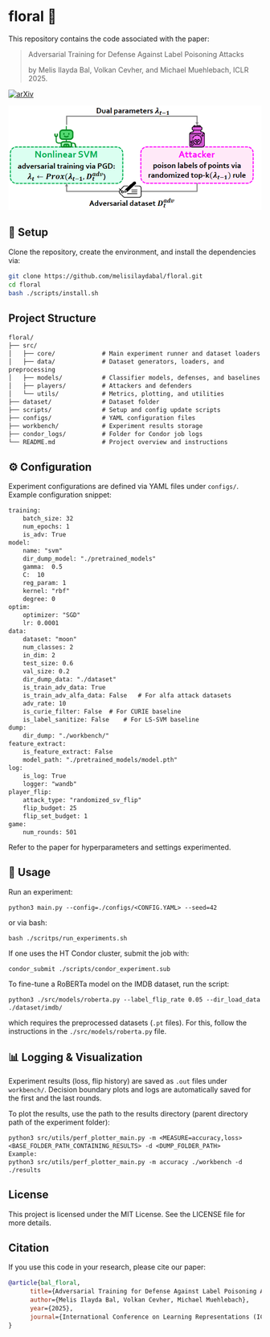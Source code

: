 # floral :hibiscus:

This repository contains the code associated with the paper:

> Adversarial Training for Defense Against Label Poisoning Attacks
>
> by Melis Ilayda Bal, Volkan Cevher, and Michael Muehlebach, ICLR 2025.
> 
[![arXiv](https://img.shields.io/badge/arXiv-2502.17121-b31b1b.svg?style=for-the-badge)](https://arxiv.org/abs/2502.17121)

![Overview](assets/floral.png)


## 🔧 Setup
Clone the repository, create the environment, and install the dependencies via:
```bash
git clone https://github.com/melisilaydabal/floral.git
cd floral
bash ./scripts/install.sh
```

## Project Structure
```
floral/
├── src/
│   ├── core/             # Main experiment runner and dataset loaders
│   ├── data/             # Dataset generators, loaders, and preprocessing
│   ├── models/           # Classifier models, defenses, and baselines
│   ├── players/          # Attackers and defenders
│   └── utils/            # Metrics, plotting, and utilities
├── dataset/              # Dataset folder
├── scripts/              # Setup and config update scripts
├── configs/              # YAML configuration files
├── workbench/            # Experiment results storage
├── condor_logs/          # Folder for Condor job logs
└── README.md             # Project overview and instructions          
```


## ⚙️ Configuration
Experiment configurations are defined via YAML files under `configs/`.
Example configuration snippet:
```
training:
    batch_size: 32
    num_epochs: 1
    is_adv: True
model:
    name: "svm"
    dir_dump_model: "./pretrained_models"
    gamma:  0.5
    C:  10
    reg_param: 1
    kernel: "rbf"
    degree: 0
optim:
    optimizer: "SGD"
    lr: 0.0001
data:
    dataset: "moon"
    num_classes: 2
    in_dim: 2
    test_size: 0.6
    val_size: 0.2
    dir_dump_data: "./dataset"
    is_train_adv_data: True
    is_train_adv_alfa_data: False   # For alfa attack datasets
    adv_rate: 10
    is_curie_filter: False  # For CURIE baseline
    is_label_sanitize: False    # For LS-SVM baseline
dump:
    dir_dump: "./workbench/"
feature_extract:
    is_feature_extract: False
    model_path: "./pretrained_models/model.pth"
log:
    is_log: True
    logger: "wandb"
player_flip:
    attack_type: "randomized_sv_flip"
    flip_budget: 25
    flip_set_budget: 1
game:
    num_rounds: 501
```
Refer to the paper for hyperparameters and settings experimented.

## 🚀 Usage
Run an experiment:
```
python3 main.py --config=./configs/<CONFIG.YAML> --seed=42
```
or via bash:
```
bash ./scritps/run_experiments.sh
```
If one uses the HT Condor cluster, submit the job with:
```
condor_submit ./scripts/condor_experiment.sub
```
To fine-tune a RoBERTa model on the IMDB dataset, run the script:
```
python3 ./src/models/roberta.py --label_flip_rate 0.05 --dir_load_data ./dataset/imdb/
```
which requires the preprocessed datasets (`.pt` files).
For this, follow the instructions in the `./src/models/roberta.py` file.


## 📊 Logging & Visualization
Experiment results (loss, flip history) are saved as `.out` files under `workbench/`.
Decision boundary plots and logs are automatically saved for the first and the last rounds.

To plot the results, use the path to the results directory (parent directory path of the experiment folder):
```
python3 src/utils/perf_plotter_main.py -m <MEASURE=accuracy,loss> <BASE_FOLDER_PATH_CONTAINING_RESULTS> -d <DUMP_FOLDER_PATH>
Example:
python3 src/utils/perf_plotter_main.py -m accuracy ./workbench -d ./results
```

## License

This project is licensed under the MIT License. See the LICENSE file for more details.

## Citation

If you use this code in your research, please cite our paper:

```bibtex
@article{bal_floral,
      title={Adversarial Training for Defense Against Label Poisoning Attacks},
      author={Melis Ilayda Bal, Volkan Cevher, Michael Muehlebach},
      year={2025},
      journal={International Conference on Learning Representations (ICLR)},
}
```
